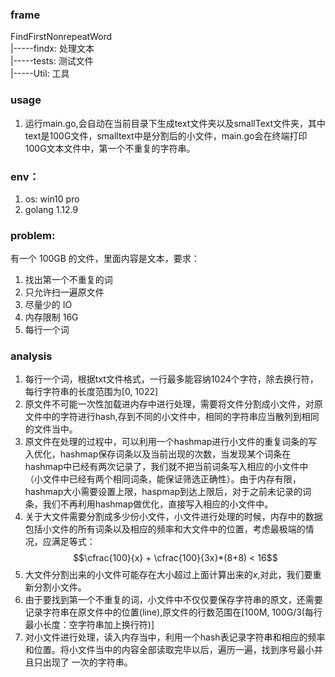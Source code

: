 ### frame
FindFirstNonrepeatWord  
|-----findx: 处理文本  
|-----tests: 测试文件  
|-----Util: 工具
### usage
1. 运行main.go,会自动在当前目录下生成text文件夹以及smallText文件夹，其中text是100G文件，smalltext中是分割后的小文件，main.go会在终端打印100G文本文件中，第一个不重复的字符串。  

### env：
1. os: win10 pro
2. golang 1.12.9

### problem:
有一个 100GB 的文件，里面内容是文本，要求：
1. 找出第一个不重复的词
2. 只允许扫一遍原文件
3. 尽量少的 IO
4. 内存限制 16G
5. 每行一个词

### analysis
1. 每行一个词，根据txt文件格式，一行最多能容纳1024个字符，除去换行符，每行字符串的长度范围为[0, 1022]
2. 原文件不可能一次性加载进内存中进行处理，需要将文件分割成小文件，对原文件中的字符进行hash,存到不同的小文件中，相同的字符串应当散列到相同的文件当中。
3. 原文件在处理的过程中，可以利用一个hashmap进行小文件的重复词条的写入优化，hashmap保存词条以及当前出现的次数，当发现某个词条在hashmap中已经有两次记录了，我们就不把当前词条写入相应的小文件中（小文件中已经有两个相同词条，能保证筛选正确性）。由于内存有限，hashmap大小需要设置上限，haspmap到达上限后，对于之前未记录的词条，我们不再利用hashmap做优化，直接写入相应的小文件中。
4. 关于大文件需要分割成多少份小文件，小文件进行处理的时候，内存中的数据包括小文件的所有词条以及相应的频率和大文件中的位置，考虑最极端的情况，应满足等式：$$\cfrac{100}{x} + \cfrac{100}{3x}*(8+8) < 16$$
5. 大文件分割出来的小文件可能存在大小超过上面计算出来的$x$,对此，我们要重新分割小文件。
5. 由于要找到第一个不重复的词，小文件中不仅仅要保存字符串的原文，还需要记录字符串在原文件中的位置(line),原文件的行数范围在[100M, 100G/3(每行最小长度：空字符串加上换行符)]
6. 对小文件进行处理，读入内存当中，利用一个hash表记录字符串和相应的频率和位置。将小文件当中的内容全部读取完毕以后，遍历一遍，找到序号最小并且只出现了
一次的字符串。